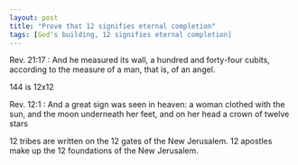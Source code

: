 ```yaml
---
layout: post
title: "Prove that 12 signifies eternal completion"
tags: [God's building, 12 signifies eternal completion]
---
```


Rev. 21:17
: And he measured its wall, a hundred and forty-four cubits, according to the measure of a man, that is, of an angel.

144 is 12x12

Rev. 12:1
: And a great sign was seen in heaven: a woman clothed with the sun, and the moon underneath her feet, and on her head a crown of twelve stars

12 tribes are written on the 12 gates of the New Jerusalem.
12 apostles make up the 12 foundations of the New Jerusalem.
